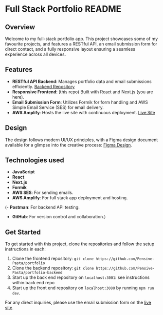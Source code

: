 # Full Stack Portfolio README

## Overview

Welcome to my full-stack portfolio app. This project showcases some of my favourite projects, and features a RESTful API, an email submission form for direct contact, and a fully responsive layout ensuring a seamless experience across all devices.

## Features

- **RESTful API Backend**: Manages portfolio data and email submissions efficiently. [Backend Repository](https://github.com/Pensive-Pasta/portfolio-backend)
- **Responsive Frontend**: (this repo) Built with React and Next.js (you are here).
- **Email Submission Form**: Utilizes Formik for form handling and AWS Simple Email Service (SES) for email delivery.
- **AWS Amplify**: Hosts the live site with continuous deployment. [Live Site](https://main.d3fyhkuehrb5u9.amplifyapp.com/)

## Design

The design follows modern UI/UX principles, with a Figma design document available for a glimpse into the creative process: [Figma Design](https://www.figma.com/file/76LBpCAiY5RuDuWzC0vHPm/Website?type=design&mode=design&t=gmexnuA7ACxgeJl0-0).

## Technologies used

- **JavaScript**
- **React**
- **Next.js**
- **Formik**
- **AWS SES**: For sending emails.
- **AWS Amplify**: For full stack app deployment and hosting.

(- **Postman**: For backend API testing.

- **GitHub**: For version control and collaboration.)

## Get Started

To get started with this project, clone the repositories and follow the setup instructions in each:

1. Clone the frontend repository: `git clone https://github.com/Pensive-Pasta/portfolio`
2. Clone the backend repository: `git clone https://github.com/Pensive-Pasta/portfolio-backend`
3. Start up the back end repository on `localhost:3001`: see instructions within back end repo
4. Start up the front end repository on `localhost:3000` by running `npm run dev`.

For any direct inquiries, please use the email submission form on the [live site](https://main.d3fyhkuehrb5u9.amplifyapp.com/).
